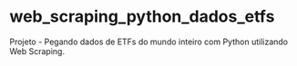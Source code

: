 # web_scraping_python_dados_etfs
Projeto - Pegando dados de ETFs do mundo inteiro com Python utilizando Web Scraping.
